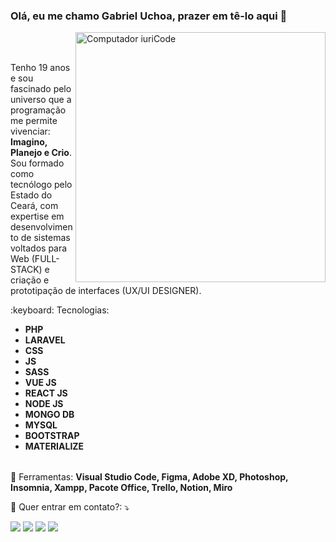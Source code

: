 ### Olá, eu me chamo Gabriel Uchoa, prazer em tê-lo aqui  👋
<img src="https://raw.githubusercontent.com/MicaelliMedeiros/micaellimedeiros/master/image/computer-illustration.png" min-width="400px" max-width="400px" width="400px" align="right" alt="Computador iuriCode">
<br> </br>
<p align="left"> 
  Tenho 19 anos e sou fascinado pelo universo que a programação me permite vivenciar:  <strong>Imagino, Planejo e Crio</strong>. Sou formado como tecnólogo pelo Estado do Ceará, com     expertise em desenvolvimento de sistemas voltados para Web (FULL-STACK) e criação e prototipação de interfaces (UX/UI DESIGNER).
</p>

<div align="left">
  :keyboard: Tecnologias: 
  <div>
    <table>
      <ul>
        <li><strong>PHP</strong></li>
        <li><strong>LARAVEL</strong></li>
        <li><strong> CSS</strong></li>
        <li><strong>JS</strong></li>
        <li><strong> SASS</strong></li>
        <li><strong> VUE JS</strong></li>
        <li><strong>REACT JS</strong></li>
        <li><strong>NODE JS</strong></li>
        <li><strong>MONGO DB</strong></li>
        <li><strong>MYSQL</strong></li>
        <li><strong>BOOTSTRAP</strong></li>
        <li><strong>MATERIALIZE</strong></li>
      </ul>
    </table>
  </div>
</div>

<p align="left">
  💼 Ferramentas: <strong>Visual Studio Code, Figma, Adobe XD, Photoshop, Insomnia, Xampp, Pacote Office, Trello, Notion, Miro</strong>
</p>

<p align="left">
  💌 Quer entrar em contato?: ⤵️
</p>

<p align="left">
  <a href="mailto:uchoagabriely@gmail.com" alt="Gmail">
  <img src="https://img.shields.io/badge/-Gmail-FF0000?style=flat-square&labelColor=FF0000&logo=gmail&logoColor=white&link=uchoagabriely@gmail.com" /></a>

  <a href="https://www.linkedin.com/in/gabriel-uchoa-086226212" alt="Linkedin">
  <img src="https://img.shields.io/badge/-Linkedin-0e76a8?style=flat-square&logo=Linkedin&logoColor=white&link=https://www.linkedin.com/in/gabriel-uchoa-086226212" /></a>

  <a href="https://wa.me/5585992330700" alt="WhatsApp">
  <img src="https://img.shields.io/badge/-WhatsApp-25d366?style=flat-square&labelColor=25d366&logo=whatsapp&logoColor=white&link=https://wa.me/5585992330700"/></a>

  <a href="https://www.instagram.com/gabriel_u.b/" alt="Instagram">
  <img src="https://img.shields.io/badge/-Instagram-DF0174?style=flat-square&labelColor=DF0174&logo=instagram&logoColor=white&link=https://www.instagram.com/gabriel_u.b/"/></a>
</p>  
